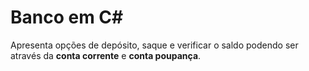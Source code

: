 # Banco em C#

Apresenta opções de depósito, saque e verificar o saldo podendo ser através da **conta corrente** e **conta poupança**.
